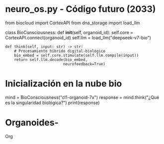 # neuro_os.py - Código futuro (2033)
from biocloud import CortexAPI
from dna_storage import load_llm

class BioConsciousness:
    def __init__(self, organoid_id):
        self.core = CortexAPI.connect(organoid_id)
        self.llm = load_llm("deepseek-v7-bio")
        
    def think(self, input: str) -> str:
        # Procesamiento híbrido digital-biológico
        bio_embed = self.core.stimulate(self.llm.compile(input))
        return self.llm.decode(bio_embed, 
                              neurofeedback=True)
    
# Inicialización en la nube bio
mind = BioConsciousness("cl1-organoid-7x")
response = mind.think("¿Qué es la singularidad biológica?")
print(response)
# Organoides-
Org

